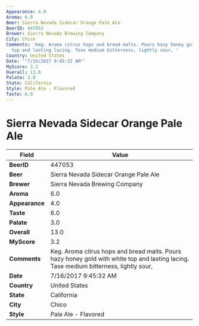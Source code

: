 ```yaml
---
Appearance: 4.0
Aroma: 6.0
Beer: Sierra Nevada Sidecar Orange Pale Ale
BeerID: 447053
Brewer: Sierra Nevada Brewing Company
City: Chico
Comments: 'Keg. Aroma citrus hops and bread malts. Pours hazy honey gold with white
  top and lasting lacing. Tase medium bitterness, lightly sour, '
Country: United States
Date: '"7/16/2017 9:45:32 AM"'
MyScore: 3.2
Overall: 13.0
Palate: 3.0
State: California
Style: Pale Ale - Flavored
Taste: 6.0
---
```


# Sierra Nevada Sidecar Orange Pale Ale

| Field         | Value |
|---------------|-------|
| **BeerID** | 447053 |
| **Beer** | Sierra Nevada Sidecar Orange Pale Ale |
| **Brewer** | Sierra Nevada Brewing Company |
| **Aroma** | 6.0 |
| **Appearance** | 4.0 |
| **Taste** | 6.0 |
| **Palate** | 3.0 |
| **Overall** | 13.0 |
| **MyScore** | 3.2 |
| **Comments** | Keg. Aroma citrus hops and bread malts. Pours hazy honey gold with white top and lasting lacing. Tase medium bitterness, lightly sour,  |
| **Date** | 7/16/2017 9:45:32 AM |
| **Country** | United States |
| **State** | California |
| **City** | Chico |
| **Style** | Pale Ale - Flavored |
